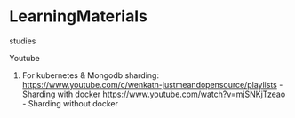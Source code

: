 # LearningMaterials
studies


Youtube
1) For kubernetes & Mongodb sharding:
https://www.youtube.com/c/wenkatn-justmeandopensource/playlists - Sharding with docker
https://www.youtube.com/watch?v=mjSNKjTzeao - Sharding without docker
